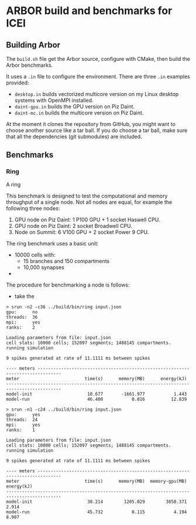# ARBOR build and benchmarks for ICEI

## Building Arbor

The `build.sh` file get the Arbor source, configure with CMake, then build the Arbor benchmarks.

It uses a `.in` file to configure the environment. There are three `.in` examples provided:
* `desktop.in` builds vectorized multicore version on my Linux desktop systems with OpenMPI installed.
* `daint-gpu.in` builds the GPU version on Piz Daint.
* `daint-mc.in` builds the multicore version on Piz Daint.

At the moment it clones the repository from GitHub, you might want to choose another source like a tar ball.
If you do choose a tar ball, make sure that all the dependencies (git submodules) are included.

## Benchmarks

### Ring

A ring

This benchmark is designed to test the computational and memory throughput of a single node.
Not all nodes are equal, for example the following three nodes:
1. GPU node on Piz Daint: 1 P100 GPU + 1 socket Haswell CPU.
2. GPU node on Piz Daint: 2 socket Broadwell CPU.
3. Node on Summit: 6 V100 GPU + 2 socket Power 9 CPU.

The ring benchmark uses a basic unit:
* 10000 cells with:
    * 15 branches and 150 compartments
    * 10,000 synapses
* 

The procedure for benchmarking a node is follows:
* take the 

```
> srun -n2 -c36 ../build/bin/ring input.json 
gpu:      no
threads:  36
mpi:      yes
ranks:    2

Loading parameters from file: input.json
cell stats: 10000 cells; 152097 segments; 1488145 compartments.
running simulation

9 spikes generated at rate of 11.1111 ms between spikes

---- meters -------------------------------------------------------------------------------
meter                         time(s)      memory(MB)      energy(kJ)
-------------------------------------------------------------------------------------------
model-init                     10.677       -1661.977           1.443
model-run                      46.400           0.016          12.839
```

```
> srun -n1 -c24 ../build/bin/ring input.json
gpu:      yes
threads:  24
mpi:      yes
ranks:    1

Loading parameters from file: input.json
cell stats: 10000 cells; 152097 segments; 1488145 compartments.
running simulation

9 spikes generated at rate of 11.1111 ms between spikes

---- meters -------------------------------------------------------------------------------
meter                         time(s)      memory(MB)  memory-gpu(MB)      energy(kJ)
-------------------------------------------------------------------------------------------
model-init                     30.214        1205.029        3850.371           2.914
model-run                      45.732           0.115           4.194           8.907
```
